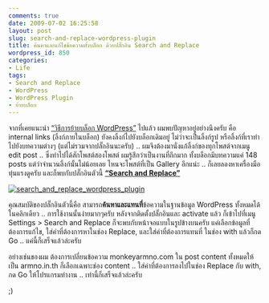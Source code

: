 ```yaml
---
comments: true
date: 2009-07-02 16:25:58
layout: post
slug: search-and-replace-wordpress-plugin
title: ค้นหาและแก้ไขข้อความทั้งบล็อก ด้วยปลั๊กอิน Search and Replace
wordpress_id: 850
categories:
- Life
tags:
- Search and Replace
- WordPress
- WordPress Plugin
- ย้ายบล็อก
---
```


จากที่เคยแนะนำ [“วิธีการย้ายบล็อก WordPress”](http://www.armno.in.th/20090624/%E0%B8%A7%E0%B8%B4%E0%B8%98%E0%B8%B5%E0%B8%81%E0%B8%B2%E0%B8%A3%E0%B8%A2%E0%B9%89%E0%B8%B2%E0%B8%A2%E0%B8%9A%E0%B8%A5%E0%B9%87%E0%B8%AD%E0%B8%81-wordpress) ไปแล้ว ผมพบปัญหาอยู่อย่างนึงครับ คือ internal links (ลิ้งก์ภายในบล็อก) ยังคงลิ้งก์ไปยังบล็อกเดิมอยู่ ไม่ว่าจะเป็นลิ้งก์รูป หรือลิ้งก์ที่เราทำไปยังบทความต่างๆ (แต่ไม่รวมจากปลั๊กอินนะครับ) .. ผมจึงต้องมานั่งแก้ลิ้งก์ของทุกโพสต์จากเมนู edit post .. ซึ่งทำไปได้สักโพสต์สองโพสต์ ผมรู้สึกว่าเป็นงานที่ถึกมาก ทั้งบล็อกมีบทความแค่ 148 posts แต่ว่าจำนวนลิ้งก์นั้นไม่น้อยเลย ไหนจะโพสต์ที่เป็น Gallery อีกแน่ะ .. ก็เลยลองหาเครื่องมือทุ่นแรงดูครับ และก็พบกับปลั๊กอินตัวนี้ **[“Search and Replace”](http://wordpress.org/extend/plugins/search-and-replace/)**



[![search_and_replace_wordpress_plugin](http://www.armno.in.th/wp-content/uploads/SearchandReplace_E319/search_and_replace_wordpress_plugin_thumb.png)](http://www.armno.in.th/wp-content/uploads/SearchandReplace_E319/search_and_replace_wordpress_plugin.png)



คุณสมบัติของปลั๊กอินตัวนี้คือ สามารถ**ค้นหาและแทนที่**ข้อความในฐานข้อมูล WordPress ทั้งหมดได้ในคลิกเดียว .. การใช้งานนั้นง่ายมากๆครับ หลังจากติดตั้งปลั๊กอินและ activate แล้ว ก็เข้าไปที่เมนู Settings > Search and Replace ก็จะพบกับหน้าจอแบบในรูปข้างบนครับ แค่เลือกข้อมูลที่ต้องการแก้ไข, ใส่คำที่ต้องการหาในช่อง Replace, และใส่คำที่ต้องการแทนที่ ในช่อง with แล้วก็กด Go .. แค่นี้ก็เสร็จแล้วล่ะครับ



อย่างเช่นของผม ต้องการเปลี่ยนข้อความ monkeyarmno.com ใน post content ทั้งหมดให้เป็น armno.in.th ก็เลือกเฉพาะช่อง content .. ใส่ค่าที่ต้องการลงไปในช่อง Replace กับ with, กด Go ให้โปรแกรมทำงาน .. เท่านี้ก็เสร็จแล้วล่ะครับ



;)
